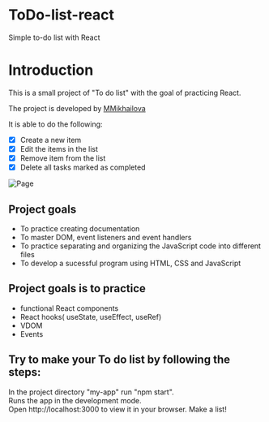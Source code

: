 # ToDo-list-react
 Simple to-do list with React
# Introduction

This is a small project of "To do list" with the goal of practicing React.

The project is developed by [MMikhailova](https://github.com/MMikhailova)

It is able to do the following:

- [x] Create a new item 
- [x] Edit the items in the list
- [x] Remove item from the list
- [x] Delete all tasks marked as completed

![Page](/public/Screenshot%2023-01-26%at%13.57.12.png)
## Project goals

- To practice creating documentation
- To master DOM, event listeners and event handlers
- To practice separating and organizing the JavaScript code into different files
- To develop a sucessful program using HTML, CSS and JavaScript


## Project goals is to practice
- functional React components
- React hooks( useState, useEffect, useRef)
- VDOM
- Events


## Try to make your To do list by following the steps:   

In the project directory "my-app" run "npm start".   
Runs the app in the development mode.  
Open http://localhost:3000 to view it in your browser.
Make a list!
